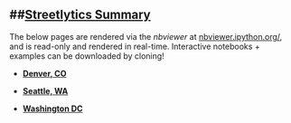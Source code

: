 ##[Streetlytics Summary](http://nbviewer.ipython.org/github/oostopitre/streetlytics_summary/tree/master/)
------

The below pages are rendered via the *nbviewer* at
[nbviewer.ipython.org/](http://nbviewer.ipython.org/), and is read-only and rendered in real-time.
Interactive notebooks + examples can be downloaded by cloning! 


* [**Denver, CO**](http://nbviewer.ipython.org/github/oostopitre/streetlytics_summary/blob/master/co_den/Summary_v2_co_den.ipynb) 

* [**Seattle, WA**](http://nbviewer.ipython.org/github/oostopitre/streetlytics_summary/blob/master/dc_was/Summary_v2_dc_was.ipynb) 

* [**Washington DC**](http://nbviewer.ipython.org/github/oostopitre/streetlytics_summary/blob/master/wa_sea/Summary_v2_wa_sea.ipynb) 